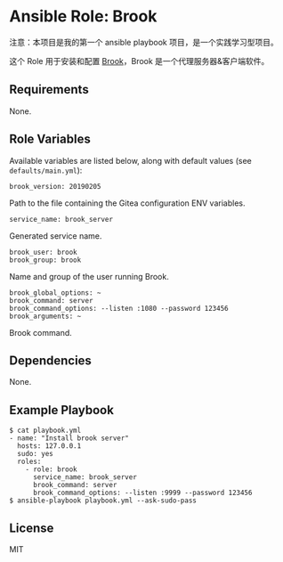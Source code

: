 Ansible Role: Brook
===================

注意：本项目是我的第一个 ansible playbook 项目，是一个实践学习型项目。

这个 Role 用于安装和配置 [Brook](https://github.com/txthinking/brook)，Brook 是一个代理服务器&客户端软件。

Requirements
------------

None.

Role Variables
--------------

Available variables are listed below, along with default values (see `defaults/main.yml`):

    brook_version: 20190205

Path to the file containing the Gitea configuration ENV variables.

    service_name: brook_server

Generated service name.

    brook_user: brook
    brook_group: brook

Name and group of the user running Brook.

    brook_global_options: ~
    brook_command: server
    brook_command_options: --listen :1080 --password 123456
    brook_arguments: ~

Brook command.

Dependencies
------------

None.

Example Playbook
----------------

    $ cat playbook.yml
    - name: "Install brook server"
      hosts: 127.0.0.1
      sudo: yes
      roles:
        - role: brook
          service_name: brook_server
          brook_command: server
          brook_command_options: --listen :9999 --password 123456
    $ ansible-playbook playbook.yml --ask-sudo-pass
License
-------

MIT
